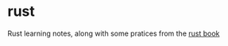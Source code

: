# rust
Rust learning notes, along with some pratices from the [rust book](https://doc.rust-lang.org/)
